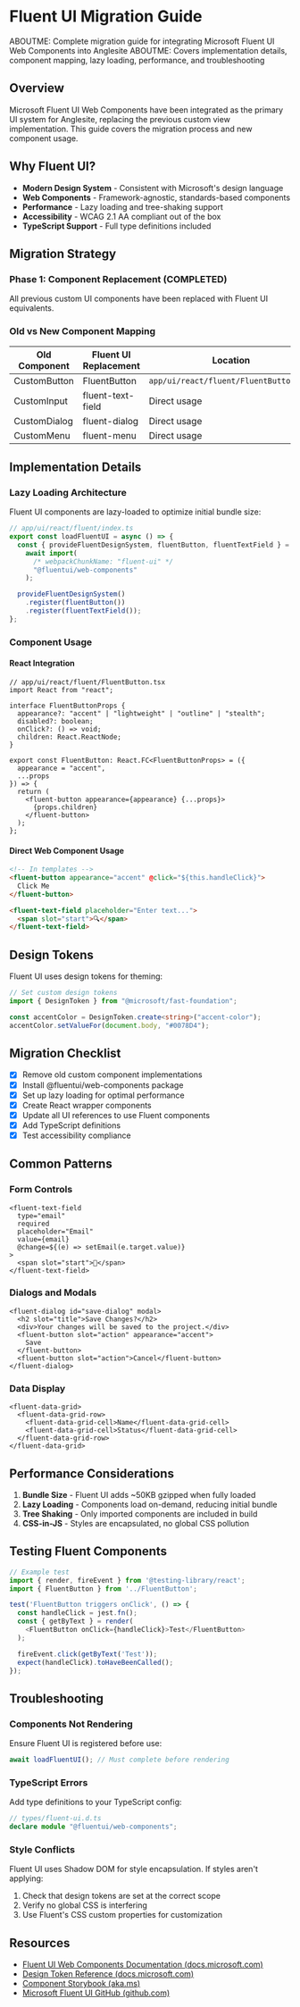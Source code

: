# Fluent UI Migration Guide

ABOUTME: Complete migration guide for integrating Microsoft Fluent UI Web Components into Anglesite
ABOUTME: Covers implementation details, component mapping, lazy loading, performance, and troubleshooting

## Overview

Microsoft Fluent UI Web Components have been integrated as the primary UI system for Anglesite, replacing the previous custom view implementation. This guide covers the migration process and new component usage.

## Why Fluent UI?

- **Modern Design System** - Consistent with Microsoft's design language
- **Web Components** - Framework-agnostic, standards-based components
- **Performance** - Lazy loading and tree-shaking support
- **Accessibility** - WCAG 2.1 AA compliant out of the box
- **TypeScript Support** - Full type definitions included

## Migration Strategy

### Phase 1: Component Replacement (COMPLETED)

All previous custom UI components have been replaced with Fluent UI equivalents.

### Old vs New Component Mapping

| Old Component | Fluent UI Replacement | Location                               |
| ------------- | --------------------- | -------------------------------------- |
| CustomButton  | FluentButton          | `app/ui/react/fluent/FluentButton.tsx` |
| CustomInput   | fluent-text-field     | Direct usage                           |
| CustomDialog  | fluent-dialog         | Direct usage                           |
| CustomMenu    | fluent-menu           | Direct usage                           |

## Implementation Details

### Lazy Loading Architecture

Fluent UI components are lazy-loaded to optimize initial bundle size:

```typescript
// app/ui/react/fluent/index.ts
export const loadFluentUI = async () => {
  const { provideFluentDesignSystem, fluentButton, fluentTextField } =
    await import(
      /* webpackChunkName: "fluent-ui" */
      "@fluentui/web-components"
    );

  provideFluentDesignSystem()
    .register(fluentButton())
    .register(fluentTextField());
};
```

### Component Usage

#### React Integration

```tsx
// app/ui/react/fluent/FluentButton.tsx
import React from "react";

interface FluentButtonProps {
  appearance?: "accent" | "lightweight" | "outline" | "stealth";
  disabled?: boolean;
  onClick?: () => void;
  children: React.ReactNode;
}

export const FluentButton: React.FC<FluentButtonProps> = ({
  appearance = "accent",
  ...props
}) => {
  return (
    <fluent-button appearance={appearance} {...props}>
      {props.children}
    </fluent-button>
  );
};
```

#### Direct Web Component Usage

```html
<!-- In templates -->
<fluent-button appearance="accent" @click="${this.handleClick}">
  Click Me
</fluent-button>

<fluent-text-field placeholder="Enter text...">
  <span slot="start">🔍</span>
</fluent-text-field>
```

## Design Tokens

Fluent UI uses design tokens for theming:

```typescript
// Set custom design tokens
import { DesignToken } from "@microsoft/fast-foundation";

const accentColor = DesignToken.create<string>("accent-color");
accentColor.setValueFor(document.body, "#0078D4");
```

## Migration Checklist

- [x] Remove old custom component implementations
- [x] Install @fluentui/web-components package
- [x] Set up lazy loading for optimal performance
- [x] Create React wrapper components
- [x] Update all UI references to use Fluent components
- [x] Add TypeScript definitions
- [x] Test accessibility compliance

## Common Patterns

### Form Controls

```tsx
<fluent-text-field
  type="email"
  required
  placeholder="Email"
  value={email}
  @change=${(e) => setEmail(e.target.value)}
>
  <span slot="start">📧</span>
</fluent-text-field>
```

### Dialogs and Modals

```tsx
<fluent-dialog id="save-dialog" modal>
  <h2 slot="title">Save Changes?</h2>
  <div>Your changes will be saved to the project.</div>
  <fluent-button slot="action" appearance="accent">
    Save
  </fluent-button>
  <fluent-button slot="action">Cancel</fluent-button>
</fluent-dialog>
```

### Data Display

```tsx
<fluent-data-grid>
  <fluent-data-grid-row>
    <fluent-data-grid-cell>Name</fluent-data-grid-cell>
    <fluent-data-grid-cell>Status</fluent-data-grid-cell>
  </fluent-data-grid-row>
</fluent-data-grid>
```

## Performance Considerations

1. **Bundle Size** - Fluent UI adds ~50KB gzipped when fully loaded
2. **Lazy Loading** - Components load on-demand, reducing initial bundle
3. **Tree Shaking** - Only imported components are included in build
4. **CSS-in-JS** - Styles are encapsulated, no global CSS pollution

## Testing Fluent Components

```typescript
// Example test
import { render, fireEvent } from '@testing-library/react';
import { FluentButton } from '../FluentButton';

test('FluentButton triggers onClick', () => {
  const handleClick = jest.fn();
  const { getByText } = render(
    <FluentButton onClick={handleClick}>Test</FluentButton>
  );

  fireEvent.click(getByText('Test'));
  expect(handleClick).toHaveBeenCalled();
});
```

## Troubleshooting

### Components Not Rendering

Ensure Fluent UI is registered before use:

```typescript
await loadFluentUI(); // Must complete before rendering
```

### TypeScript Errors

Add type definitions to your TypeScript config:

```typescript
// types/fluent-ui.d.ts
declare module "@fluentui/web-components";
```

### Style Conflicts

Fluent UI uses Shadow DOM for style encapsulation. If styles aren't applying:

1. Check that design tokens are set at the correct scope
2. Verify no global CSS is interfering
3. Use Fluent's CSS custom properties for customization

## Resources

- [Fluent UI Web Components Documentation (docs.microsoft.com)](https://docs.microsoft.com/en-us/fluent-ui/web-components/)
- [Design Token Reference (docs.microsoft.com)](https://docs.microsoft.com/en-us/fluent-ui/web-components/design-system/design-tokens)
- [Component Storybook (aka.ms)](https://aka.ms/fluentui-storybook)
- [Microsoft Fluent UI GitHub (github.com)](https://github.com/microsoft/fluentui)
